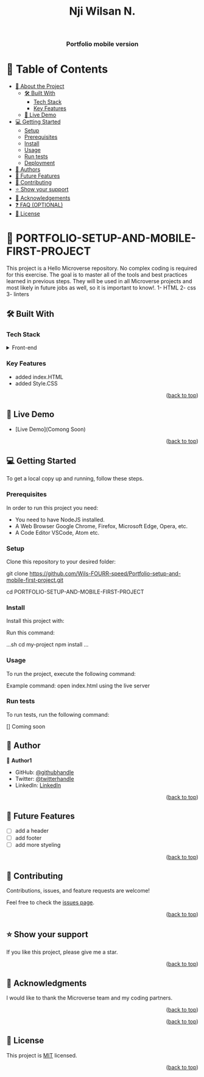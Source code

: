 <a name="readme-top"></a>

<div align="center">
  
  # Nji Wilsan N.
  <br/>

  <h3><b>Portfolio mobile version</b></h3>

</div>

# 📗 Table of Contents

- [📖 About the Project](#about-project)
  - [🛠 Built With](#built-with)
    - [Tech Stack](#tech-stack)
    - [Key Features](#key-features)
  - [🚀 Live Demo](#live-demo)
- [💻 Getting Started](#getting-started)
  - [Setup](#setup)
  - [Prerequisites](#prerequisites)
  - [Install](#install)
  - [Usage](#usage)
  - [Run tests](#run-tests)
  - [Deployment](#deployment)
- [👥 Authors](#authors)
- [🔭 Future Features](#future-features)
- [🤝 Contributing](#contributing)
- [⭐️ Show your support](#support)
- [🙏 Acknowledgements](#acknowledgements)
- [❓ FAQ (OPTIONAL)](#faq)
- [📝 License](#license)


# 📖 PORTFOLIO-SETUP-AND-MOBILE-FIRST-PROJECT


This project is a Hello Microverse repository. No complex coding is required for this exercise. The goal is to master all of the tools and best practices learned in previous steps. They will be used in all Microverse projects and most likely in future jobs as well, so it is important to know!.
1- HTML
2- css
3- linters

## 🛠 Built With <a name="built-with"></a>

### Tech Stack <a name="tech-stack"></a>


<details>
  <summary>Front-end</summary>
  <ul>
    <li>HTML</li>
    <li>CSS</li>
    <li>more stuffs</li>
  </ul>
</details>


### Key Features <a name="key-features"></a>


- added index.HTML
- added Style.CSS

<p align="right">(<a href="#readme-top">back to top</a>)</p>

## 🚀 Live Demo <a name="live-demo"></a>
- [Live Demo](Comong Soon)

<p align="right">(<a href="#readme-top">back to top</a>)</p>


## 💻 Getting Started <a name="getting-started"></a>


To get a local copy up and running, follow these steps.

### Prerequisites

In order to run this project you need:

- You need to have NodeJS installed.
- A Web Browser Google Chrome, Firefox, Microsoft Edge, Opera, etc.
- A Code Editor VSCode, Atom etc.

### Setup

Clone this repository to your desired folder:

git clone https://github.com/Wils-FOURR-speed/Portfolio-setup-and-mobile-first-project.git

cd PORTFOLIO-SETUP-AND-MOBILE-FIRST-PROJECT

### Install

Install this project with:

Run this command:

...sh
  cd my-project
  npm install
  ...

### Usage

To run the project, execute the following command:

Example command:
open index.html using the live server

### Run tests

To run tests, run the following command:

[] Coming soon


## 👥 Author <a name="authors"></a>



👤 **Author1**

- GitHub: [@githubhandle](https://github.com/Wils-FOURR-speed)
- Twitter: [@twitterhandle](https://twitter.com/WFourrspeed)
- LinkedIn: [LinkedIn](https://www.linkedin.com/in/nji-wilsan-ndenge-47b7a826a/)

<p align="right">(<a href="#readme-top">back to top</a>)</p>


## 🔭 Future Features <a name="future-features"></a>

- [ ] add a header
- [ ] add footer
- [ ] add more styeling

<p align="right">(<a href="#readme-top">back to top</a>)</p>


## 🤝 Contributing <a name="contributing"></a>

Contributions, issues, and feature requests are welcome!

Feel free to check the [issues page](../../issues/).

<p align="right">(<a href="#readme-top">back to top</a>)</p>


## ⭐️ Show your support <a name="support"></a>

If you like this project, please give me a star.

<p align="right">(<a href="#readme-top">back to top</a>)</p>


## 🙏 Acknowledgments <a name="acknowledgements"></a>


I would like to thank the Microverse team and my coding partners.

<p align="right">(<a href="#readme-top">back to top</a>)</p>


<p align="right">(<a href="#readme-top">back to top</a>)</p>


## 📝 License <a name="license"></a>

This project is [MIT](./LICENSE) licensed.


<p align="right">(<a href="#readme-top">back to top</a>)</p>